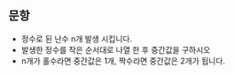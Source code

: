 ## 문항
- 정수로 된 난수 n개 발생 시킵니다.
- 발생한 정수를 작은 순서대로 나열 한 후 중간값을 구하시오
- n개가 홀수라면 중간값은 1개, 짝수라면 중간값은 2개가 됩니다.